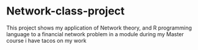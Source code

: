 # Network-class-project
This project shows my application of Network theory, and R programming language to a financial network problem in a module during my Master course
i have tacos on my work

